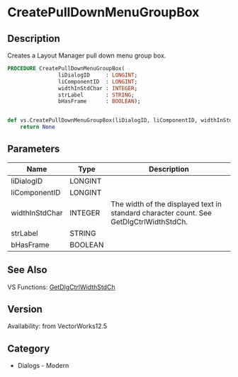 # CreatePullDownMenuGroupBox

## Description
Creates a Layout Manager pull down menu group box.

```pascal
PROCEDURE CreatePullDownMenuGroupBox(
				liDialogID     : LONGINT;
				liComponentID  : LONGINT;
				widthInStdChar : INTEGER;
				strLabel       : STRING;
				bHasFrame      : BOOLEAN);
```

```python

def vs.CreatePullDownMenuGroupBox(liDialogID, liComponentID, widthInStdChar, strLabel, bHasFrame):
    return None
```

## Parameters
|Name|Type|Description|
|---|---|---|
|liDialogID|LONGINT||
|liComponentID|LONGINT||
|widthInStdChar|INTEGER|The width of the displayed text in standard character count. See GetDlgCtrlWidthStdCh.|
|strLabel|STRING||
|bHasFrame|BOOLEAN||

## See Also
VS Functions:
[GetDlgCtrlWidthStdCh](GetDlgCtrlWidthStdCh.md)

## Version
Availability: from VectorWorks12.5
## Category
* Dialogs - Modern

